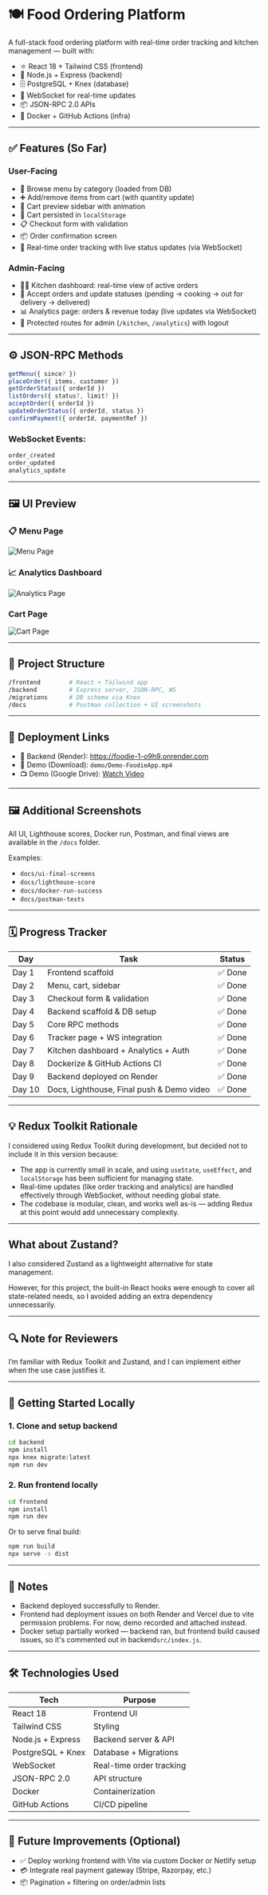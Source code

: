 # 🍽️ Food Ordering Platform

A full-stack food ordering platform with real-time order tracking and kitchen management — built with:

- ⚛️ React 18 + Tailwind CSS (frontend)
- 🧠 Node.js + Express (backend)
- 🗄️ PostgreSQL + Knex (database)
- 🔌 WebSocket for real-time updates
- 📦 JSON-RPC 2.0 APIs
- 🐳 Docker + GitHub Actions (infra)

---

## ✅ Features (So Far)

### User-Facing
- 📄 Browse menu by category (loaded from DB)
- ➕ Add/remove items from cart (with quantity update)
- 🛒 Cart preview sidebar with animation
- 🔁 Cart persisted in `localStorage`
- 📋 Checkout form with validation
- 📦 Order confirmation screen
- 🚚 Real-time order tracking with live status updates (via WebSocket)

### Admin-Facing
- 🧑‍🍳 Kitchen dashboard: real-time view of active orders
- 🔄 Accept orders and update statuses (pending → cooking → out for delivery → delivered)
- 📊 Analytics page: orders & revenue today (live updates via WebSocket)
- 🔐 Protected routes for admin (`/kitchen`, `/analytics`) with logout

---

## ⚙️ JSON-RPC Methods

```js
getMenu({ since? })
placeOrder({ items, customer })
getOrderStatus({ orderId })
listOrders({ status?, limit? })
acceptOrder({ orderId })
updateOrderStatus({ orderId, status })
confirmPayment({ orderId, paymentRef })
```

### WebSocket Events:

```js
order_created
order_updated
analytics_update
```

---

## 🖼️ UI Preview

### 📋 Menu Page

![Menu Page](docs/Final-UI-Screenshots/Menu.png.png)

### 📈 Analytics Dashboard

![Analytics Page](docs/Final-UI-Screenshots/Analytics1.png.png)

### Cart Page
![Cart Page](docs/Final-UI-Screenshots/Cart.png.png)

---

## 📁 Project Structure

```bash
/frontend        # React + Tailwind app
/backend         # Express server, JSON-RPC, WS
/migrations      # DB schema via Knex
/docs            # Postman collection + UI screenshots
```

---

## 🔗 Deployment Links

- 🎯 Backend (Render): https://foodie-1-o9h9.onrender.com
- 🎥 Demo (Download): `demo/Demo-FoodieApp.mp4`
- 📺 Demo (Google Drive): [Watch Video](https://drive.google.com/file/d/1B1l4SvwecBSfWC7aZqkT5EFj4vxgkzGq/view?usp=drive_link)

---

## 🖼️ Additional Screenshots

All UI, Lighthouse scores, Docker run, Postman, and final views are available in the `/docs` folder.

Examples:

- `docs/ui-final-screens`
- `docs/lighthouse-score`
- `docs/docker-run-success`
- `docs/postman-tests`

---

## 🗓️ Progress Tracker

| Day     | Task                                      | Status    |
|---------|-------------------------------------------|-----------|
| Day 1   | Frontend scaffold                         | ✅ Done    |
| Day 2   | Menu, cart, sidebar                       | ✅ Done    |
| Day 3   | Checkout form & validation                | ✅ Done    |
| Day 4   | Backend scaffold & DB setup               | ✅ Done    |
| Day 5   | Core RPC methods                          | ✅ Done    |
| Day 6   | Tracker page + WS integration             | ✅ Done    |
| Day 7   | Kitchen dashboard + Analytics + Auth      | ✅ Done    |
| Day 8   | Dockerize & GitHub Actions CI             | ✅ Done    |
| Day 9   | Backend deployed on Render                | ✅ Done    |
| Day 10  | Docs, Lighthouse, Final push & Demo video | ✅ Done    |

---

## 💡 Redux Toolkit Rationale

I considered using Redux Toolkit during development, but decided not to include it in this version because:

- The app is currently small in scale, and using `useState`, `useEffect`, and `localStorage` has been sufficient for managing state.
- Real-time updates (like order tracking and analytics) are handled effectively through WebSocket, without needing global state.
- The codebase is modular, clean, and works well as-is — adding Redux at this point would add unnecessary complexity.

---

##  What about Zustand?

I also considered Zustand as a lightweight alternative for state management.

However, for this project, the built-in React hooks were enough to cover all state-related needs, so I avoided adding an extra dependency unnecessarily.

---

## 🔍 Note for Reviewers

I’m familiar with Redux Toolkit and Zustand, and I can implement either when the use case justifies it. 

---

## 🚀 Getting Started Locally

### 1. Clone and setup backend

```bash
cd backend
npm install
npx knex migrate:latest
npm run dev
```

### 2. Run frontend locally

```bash
cd frontend
npm install
npm run dev
```

Or to serve final build:

```bash
npm run build
npx serve -s dist
```

---

## 📝 Notes

- Backend deployed successfully to Render.
- Frontend had deployment issues on both Render and Vercel due to vite permission problems. For now, demo recorded and attached instead.
- Docker setup partially worked — backend ran, but frontend build caused issues, so it's commented out in backend`src/index.js`.

---

## 🛠️ Technologies Used

| Tech             | Purpose                    |
|------------------|-----------------------------|
| React 18         | Frontend UI                 |
| Tailwind CSS     | Styling                     |
| Node.js + Express| Backend server & API        |
| PostgreSQL + Knex| Database + Migrations       |
| WebSocket        | Real-time order tracking    |
| JSON-RPC 2.0     | API structure               |
| Docker           | Containerization            |
| GitHub Actions   | CI/CD pipeline              |

---

## 🚧 Future Improvements (Optional)

- ✅ Deploy working frontend with Vite via custom Docker or Netlify setup
- 💳 Integrate real payment gateway (Stripe, Razorpay, etc.)
- 📦 Pagination + filtering on order/admin lists


 
